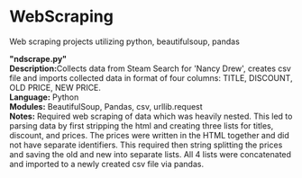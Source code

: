 # WebScraping
Web scraping projects utilizing python, beautifulsoup, pandas

<b>"ndscrape.py"</b><br>
<b>Description:</b>Collects data from Steam Search for 'Nancy Drew', creates csv file and imports collected data in format of four columns: TITLE, DISCOUNT, OLD PRICE, NEW PRICE.<br>
<b>Language:</b> Python<br>
<b>Modules:</b> BeautifulSoup, Pandas, csv, urllib.request<br>
<b>Notes:</b> Required web scraping of data which was heavily nested. This led to parsing data by first stripping the html and creating three lists for titles, discount, and prices. The prices were written in the HTML together and did not have separate identifiers. This required then string splitting the prices and saving the old and new into separate lists. All 4 lists were concatenated and imported to a newly created csv file via pandas.
